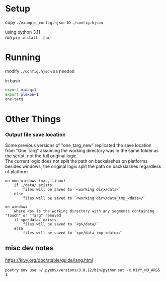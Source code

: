 
# Setup

copy `./example_config.hjson` to `./config.hjson`

using python 3.11  
run `pip install .[hw]`

# Running

modify `./config.hjson` as needed

in bash
```sh
export nidaq=1
export plexon=1
one-targ
```

# Other Things

### Output file save location  
Some previous versions of "one_targ_new" replicated the save location from "One Targ" assuming the working directory was in the same folder as the script, not the full original logic.  
The current logic does not split the path on backslashes on platforms besides windows, the original logic split the path on backslashes regardless of platform.  
```
on non windows (mac, linux)
    if ./data/ exists
        files will be saved to `<working dir>/data/`
    else
        files will be saved to `<working dir>/data_tmp_<date>/`

on windows
    where <p> is the working directory with any segments containing "Touch" or "Targ" removed
    if <p>/data/ exists
        files will be saved to `<p>/data/`
    else
        files will be saved to `<p>/data_tmp_<date>/`
```

## misc dev notes  
https://kivy.org/doc/stable/guide/lang.html

`poetry env use ~/.pyenv/versions/3.8.12/bin/python`
`set -x KIVY_NO_ARGS 1`
